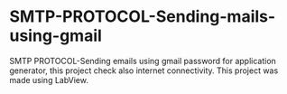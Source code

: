 # SMTP-PROTOCOL-Sending-mails-using-gmail
SMTP PROTOCOL-Sending emails using gmail password for application generator, this project check also internet connectivity. This project was made using LabView.
